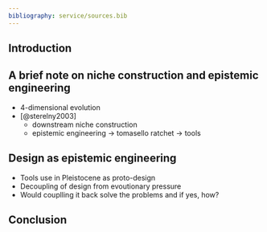 ```yaml
---
bibliography: service/sources.bib
---
```


## Introduction

## A brief note on niche construction and epistemic engineering 

- 4-dimensional evolution
- [@sterelny2003]
  - downstream niche construction
  - epistemic engineering → tomasello ratchet → tools 

## Design as epistemic engineering 

- Tools use in Pleistocene as proto-design
- Decoupling of design from evoutionary pressure 
- Would couplling it back solve the problems and if yes, how? 

## Conclusion